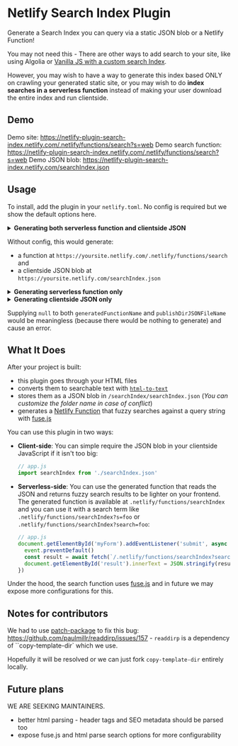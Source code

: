 # Netlify Search Index Plugin

Generate a Search Index you can query via a static JSON blob or a Netlify Function!

You may not need this - There are other ways to add search to your site, like using Algolia or [Vanilla JS with a custom search Index](https://www.hawksworx.com/blog/adding-search-to-a-jamstack-site/).

However, you may wish to have a way to generate this index based ONLY on crawling your generated static site, or you may wish to do **index searches in a serverless function** instead of making your user download the entire index and run clientside.

## Demo

Demo site: https://netlify-plugin-search-index.netlify.com/.netlify/functions/search?s=web
Demo search function: https://netlify-plugin-search-index.netlify.com/.netlify/functions/search?s=web
Demo JSON blob: https://netlify-plugin-search-index.netlify.com/searchIndex.json

## Usage

To install, add the plugin in your `netlify.toml`. No config is required but we show the default options here.

<details>
<summary><b>Generating both serverless function and clientside JSON</b></summary>

```toml
[[build]]
  functions = functions # must specify a functions folder for this to work
[[plugins]]
  package = netlify-plugin-search-index
    # all inputs is optional, we just show you the defaults below
    # [plugins.inputs]
      # generatedFunctionName = search # change the name of generated folder in case of conflicts, use `null` to turn off
      # publishDirJSONFileName = searchIndex # also use null to turn off

      # # optional configs from html-to-text - for explanation see https://www.npmjs.com/package/html-to-text#user-content-options
      # tables = []
      # wordwrap = null
      # linkHrefBaseUrl = http://asdf.com 
      # hideLinkHrefIfSameAsText = false 
      # noLinkBrackets = false
      # ignoreHref = false
      # ignoreImage = false
      # preserveNewlines = false
      # decodeOptions = ??
      # uppercaseHeadings = false
      # singleNewLineParagraphs = false
      # baseElement = body # useful to try article or main
      # returnDomByDefault = false
      # longWordSplit = null
      # format = # choose from text, image, lineBreak, paragraph, anchor, heading, table, orderedList, unorderedList, listItem, horizontalLine
      # unorderedListItemPrefix = ' * '

      # # plugin debugging only
      # debugMode = false # (for development) turn true for extra diagnostic logging
```

</details>

Without config, this would generate:

- a function at `https://yoursite.netlify.com/.netlify/functions/search` and
- a clientside JSON blob at `https://yoursite.netlify.com/searchIndex.json`

<details>
<summary><b>Generating serverless function only</b></summary>
  
To use this plugin only for the generated serveless function, supply `null` to the `publishDirJSONFileName`:

```toml
[[plugins]]
  package = netlify-plugin-search-index
    [plugins.inputs]
      generatedFunctionName = mySearchFunction
      publishDirJSONFileName = null
```

This would generate a Netlify function at `https://yoursite.netlify.com/.netlify/functions/mySearchFunction` which you can query with `https://yoursite.netlify.com/.netlify/functions/mySearchFunction?search=foo`.

</details>

<details>

<summary><b>Generating clientside JSON only</b></summary>

To use this plugin only for the clientside JSON file, supply `null` to the `generatedFunctionName`:

```yml
[[plugins]]
  package = netlify-plugin-search-index
    [plugins.inputs] = 
      generatedFunctionName = null
      publishDirJSONFileName = mySearchIndex # you can use / to nest in a directory
```

This would generate a clientside JSON at `https://yoursite.netlify.com/mySearchIndex.json`.

</details>

Supplying `null` to both `generatedFunctionName` and `publishDirJSONFileName` would be meaningless (because there would be nothing to generate) and cause an error.

## What It Does

After your project is built:

- this plugin goes through your HTML files
- converts them to searchable text with [`html-to-text`](http://npm.im/html-to-text)
- stores them as a JSON blob in `/searchIndex/searchIndex.json` (*You can customize the folder name in case of conflict*)
- generates a [Netlify Function](https://docs.netlify.com/functions/overview/?utm_source=twitter&utm_medium=laddersblog-swyx&utm_campaign=devex) that fuzzy searches against a query string with [fuse.js](https://fusejs.io/)

You can use this plugin in two ways:

- **Client-side**: You can simple require the JSON blob in your clientside JavaScript if it isn't too big:
    ```js
    // app.js
    import searchIndex from './searchIndex.json'
    ```
- **Serverless-side**: You can use the generated function that reads the JSON and returns fuzzy search results to be lighter on your frontend. The generated function is available at `.netlify/functions/searchIndex` and you can use it with a search term like `.netlify/functions/searchIndex?s=foo` or `.netlify/functions/searchIndex?search=foo`:
    ```js
    // app.js
    document.getElementById('myForm').addEventListener('submit', async event => {
      event.preventDefault()
      const result = await fetch(`/.netlify/functions/searchIndex?search=${event.target.searchText.value}`).then(x => x.json())
      document.getElementById('result').innerText = JSON.stringify(result, null, 2)
    })
    ```

Under the hood, the search function uses [fuse.js](https://fusejs.io/) and in future we may expose more configurations for this.


## Notes for contributors

We had to use [patch-package](https://github.com/ds300/patch-package) to fix this bug: https://github.com/paulmillr/readdirp/issues/157 - `readdirp` is a dependency of ``copy-template-dir` which we use.

Hopefully it will be resolved or we can just fork `copy-template-dir` entirely locally.

## Future plans

WE ARE SEEKING MAINTAINERS.

- better html parsing - header tags and SEO metadata should be parsed too
- expose fuse.js and html parse search options for more configurability
